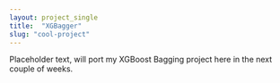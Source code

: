 ```yaml
---
layout: project_single
title:  "XGBagger"
slug: "cool-project"
---
```

Placeholder text, will port my XGBoost Bagging project here in the next couple of weeks.


